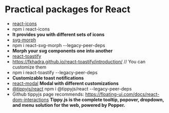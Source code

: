 # Practical packages for React 

- [react-icons](https://react-icons.github.io/react-icons/) 
- npm i react-icons  
- **It provides you with different sets of icons**
- [svg-morph](https://github.com/gorangajic/react-svg-morph/)
- npm i react-svg-morph --legacy-peer-deps
- **Morph your svg components one into another**
- [react-toastify](https://github.com/fkhadra/react-toastify) 
- https://fkhadra.github.io/react-toastify/introduction/ // You can customize them
- npm i react-toastify --legacy-peer-deps
- **Customizable toast notifications**
- [react-modal](https://www.npmjs.com/package/react-modal)
**Modal with different customizations** 
- [@tippyjs/react](https://www.npmjs.com/package/@tippyjs/react)
    npm i @tippyjs/react --legacy-peer-deps
- Github tippyjs page recommends: https://floating-ui.com/docs/react-dom-interactions 
**Tippy.js is the complete tooltip, popover, dropdown, and menu solution for the web, powered by Popper.** 
